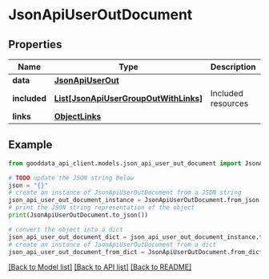 # JsonApiUserOutDocument


## Properties

Name | Type | Description | Notes
------------ | ------------- | ------------- | -------------
**data** | [**JsonApiUserOut**](JsonApiUserOut.md) |  | 
**included** | [**List[JsonApiUserGroupOutWithLinks]**](JsonApiUserGroupOutWithLinks.md) | Included resources | [optional] 
**links** | [**ObjectLinks**](ObjectLinks.md) |  | [optional] 

## Example

```python
from gooddata_api_client.models.json_api_user_out_document import JsonApiUserOutDocument

# TODO update the JSON string below
json = "{}"
# create an instance of JsonApiUserOutDocument from a JSON string
json_api_user_out_document_instance = JsonApiUserOutDocument.from_json(json)
# print the JSON string representation of the object
print(JsonApiUserOutDocument.to_json())

# convert the object into a dict
json_api_user_out_document_dict = json_api_user_out_document_instance.to_dict()
# create an instance of JsonApiUserOutDocument from a dict
json_api_user_out_document_from_dict = JsonApiUserOutDocument.from_dict(json_api_user_out_document_dict)
```
[[Back to Model list]](../README.md#documentation-for-models) [[Back to API list]](../README.md#documentation-for-api-endpoints) [[Back to README]](../README.md)


